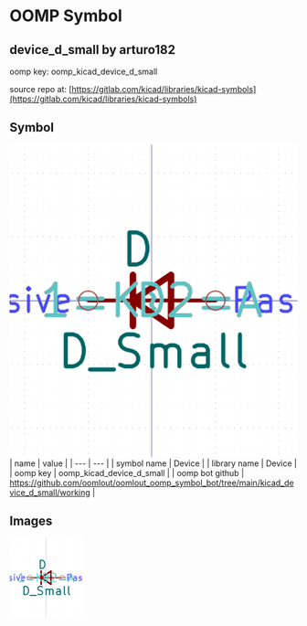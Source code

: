 # OOMP Symbol  
## device_d_small  by arturo182  
  
oomp key: oomp_kicad_device_d_small  
  
source repo at: [https://gitlab.com/kicad/libraries/kicad-symbols](https://gitlab.com/kicad/libraries/kicad-symbols)  
## Symbol  
  
[![working.png](working_600.png)](working.png)  
| name | value | 
| --- | --- | 
| symbol name | Device | 
| library name | Device | 
| oomp key | oomp_kicad_device_d_small | 
| oomp bot github | https://github.com/oomlout/oomlout_oomp_symbol_bot/tree/main/kicad_device_d_small/working | 
## Images  
  
[![working.png](working_140.png)](working.png)  
